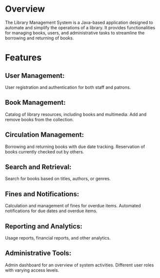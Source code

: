 # Overview
The Library Management System is a Java-based application designed to automate and simplify the operations of a library. It provides functionalities for managing books, users, and administrative tasks to streamline the borrowing and returning of books.

# Features
## User Management:

User registration and authentication for both staff and patrons.
## Book Management:

Catalog of library resources, including books and multimedia.
Add and remove books from the collection.
## Circulation Management:

Borrowing and returning books with due date tracking.
Reservation of books currently checked out by others.
## Search and Retrieval:

Search for books based on titles, authors, or genres.
## Fines and Notifications:

Calculation and management of fines for overdue items.
Automated notifications for due dates and overdue items.
## Reporting and Analytics:

Usage reports, financial reports, and other analytics.
## Administrative Tools:

Admin dashboard for an overview of system activities.
Different user roles with varying access levels.
